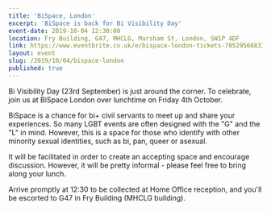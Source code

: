 ```yaml
---
title: 'BiSpace, London'
excerpt: 'BiSpace is back for Bi Visibility Day'
event-date: 2019-10-04 12:30:00
location: Fry Building, G47, MHCLG, Marsham St, London, SW1P 4DF
link: https://www.eventbrite.co.uk/e/bispace-london-tickets-70529566833
layout: event
slug: /2019/10/04/bispace-london
published: true
---
```


Bi Visibility Day (23rd September) is just around the corner. To celebrate, join us at BiSpace London over lunchtime on Friday 4th October.

BiSpace is a chance for bi+ civil servants to meet up and share your experiences. So many LGBT events are often designed with the "G" and the "L" in mind. However, this is a space for those who identify with other minority sexual identities, such as bi, pan, queer or asexual.

It will be facilitated in order to create an accepting space and encourage discussion. However, it will be pretty informal - please feel free to bring along your lunch.

Arrive promptly at 12:30 to be collected at Home Office reception, and you'll be escorted to G47 in Fry Building (MHCLG building).
